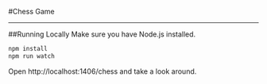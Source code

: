 #Chess Game
***

##Running Locally
Make sure you have Node.js installed.

```bash
npm install
npm run watch
```
Open http://localhost:1406/chess and take a look around.